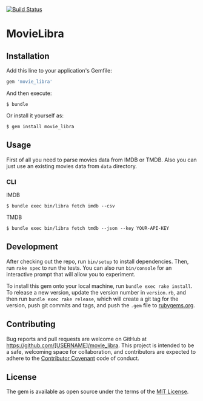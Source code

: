 [![Build Status](https://travis-ci.org/odinsy/imdb-data-parser.svg?branch=master)](https://travis-ci.org/odinsy/imdb-data-parser)

# MovieLibra


## Installation

Add this line to your application's Gemfile:

```ruby
gem 'movie_libra'
```

And then execute:

    $ bundle

Or install it yourself as:

    $ gem install movie_libra

## Usage

First of all you need to parse movies data from IMDB or TMDB. Also you can just use an existing movies data from ```data``` directory.

### CLI

IMDB

    $ bundle exec bin/libra fetch imdb --csv

TMDB

    $ bundle exec bin/libra fetch tmdb --json --key YOUR-API-KEY

## Development

After checking out the repo, run `bin/setup` to install dependencies. Then, run `rake spec` to run the tests. You can also run `bin/console` for an interactive prompt that will allow you to experiment.

To install this gem onto your local machine, run `bundle exec rake install`. To release a new version, update the version number in `version.rb`, and then run `bundle exec rake release`, which will create a git tag for the version, push git commits and tags, and push the `.gem` file to [rubygems.org](https://rubygems.org).

## Contributing

Bug reports and pull requests are welcome on GitHub at https://github.com/[USERNAME]/movie_libra. This project is intended to be a safe, welcoming space for collaboration, and contributors are expected to adhere to the [Contributor Covenant](http://contributor-covenant.org) code of conduct.


## License

The gem is available as open source under the terms of the [MIT License](http://opensource.org/licenses/MIT).

